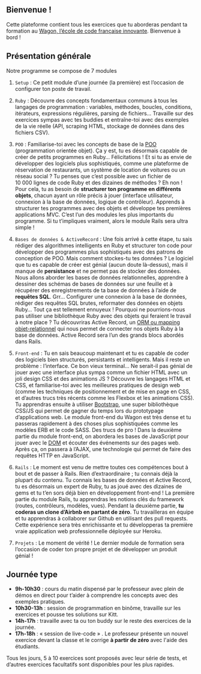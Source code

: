 ## Bienvenue !

Cette plateforme contient tous les exercices que tu aborderas pendant ta formation au [Wagon, l’école de code française innovante](http://www.lewagon.com). Bienvenue à bord !

## Présentation générale

Notre programme se compose de 7 modules

1.  `Setup` : Ce petit module d’une journée (la première) est l’occasion de configurer ton poste de travail.

2.  `Ruby` : Découvre des concepts fondamentaux communs à tous les langages de programmation : variables, méthodes, boucles, conditions, itérateurs, expressions régulières, parsing de fichiers… Travaille sur des exercices sympas avec tes buddies et entraîne-toi avec des exemples de la vie réelle (API, scraping HTML, stockage de données dans des fichiers CSV).

3.  `POO` : Familiarise-toi avec les concepts de base de la [POO](https://fr.wikipedia.org/wiki/Programmation_orient%C3%A9e_objet) (programmation orientée objet). Ça y est, tu es désormais capable de créer de petits programmes en Ruby… Félicitations ! Et si tu as envie de développer des logiciels plus sophistiqués, comme une plateforme de réservation de restaurants, un système de location de voitures ou un réseau social ? Tu penses que c’est possible avec un fichier de 10 000 lignes de code Ruby et des dizaines de méthodes ? Eh non ! Pour cela, tu as besoin de **structurer ton programme en différents objets**, chacun ayant un rôle précis à jouer (interface utilisateur, connexion à la base de données, logique de contrôleur). Apprends à structurer tes programmes avec des objets et développe tes premières applications MVC. C’est l’un des modules les plus importants du programme. Si tu t’impliques vraiment, alors le module Rails sera ultra simple !

4.  `Bases de données & ActiveRecord` : Une fois arrivé à cette étape, tu sais rédiger des algorithmes intelligents en Ruby et structurer ton code pour développer des programmes plus sophistiqués avec des patrons de conception de POO. Mais comment stockes-tu tes données ? Le logiciel que tu es capable de créer est génial (aucun doute là-dessus), mais il manque de **persistance** et ne permet pas de stocker des données. Nous allons aborder les bases de données relationnelles, apprendre à dessiner des schémas de bases de données sur une feuille et à récupérer des enregistrements de ta base de données à l’aide de **requêtes SQL**. Grr… Configurer une connexion à la base de données, rédiger des requêtes SQL brutes, reformater des données en objets Ruby… Tout ça est tellement ennuyeux ! Pourquoi ne pourrions-nous pas utiliser une bibliothèque Ruby avec des objets qui feraient le travail à notre place ? Tu découvriras Active Record, un [ORM ou mapping objet-relationnel](https://fr.wikipedia.org/wiki/Mapping_objet-relationnel) qui nous permet de connecter nos objets Ruby à la base de données. Active Record sera l’un des grands blocs abordés dans Rails.

5.  `Front-end` : Tu en sais beaucoup maintenant et tu es capable de coder des logiciels bien structurés, persistants et intelligents. Mais il reste un problème : l’interface. Ce bon vieux terminal… Ne serait-il pas génial de jouer avec une interface plus sympa comme un fichier HTML avec un joli design CSS et des animations JS ? Découvre les langages HTML et CSS, et familiarise-toi avec les meilleures pratiques de design web (comme les techniques de positionnement et de mise en page en CSS, et d’autres trucs très récents comme les Flexbox et les animations CSS). Tu apprendras ensuite à utiliser [Bootstrap](http://getbootstrap.com/), une super bibliothèque CSS/JS qui permet de gagner du temps lors du prototypage d’applications web. Le module front-end du Wagon est très dense et tu passeras rapidement à des choses plus sophistiquées comme les modèles ERB et le code SASS. Des trucs de pro ! Dans la deuxième partie du module front-end, on abordera les bases de JavaScript pour jouer avec le [DOM](https://fr.wikipedia.org/wiki/Document_Object_Model) et écouter des événements sur des pages web. Après ça, on passera à l’AJAX, une technologie qui permet de faire des requêtes HTTP en JavaScript.

6.  `Rails` : Le moment est venu de mettre toutes ces compétences bout à bout et de passer à Rails. Rien d’extraordinaire ; tu connais déjà la plupart du contenu. Tu connais les bases de données et Active Record, tu es désormais un expert de Ruby, tu as joué avec des dizaines de gems et tu t’en sors déjà bien en développement front-end ! La première partie du module Rails, tu apprendras les notions clés du framework (routes, contrôleurs, modèles, vues). Pendant la deuxième partie, **tu coderas un clone d’Airbnb en partant de zéro**. Tu travailleras en équipe et tu apprendras à collaborer sur Github en utilisant des pull requests. Cette expérience sera très enrichissante et tu développeras ta première vraie application web professionnelle déployée sur Heroku.

7.  `Projets` : Le moment de vérité ! Le dernier module de formation sera l’occasion de coder ton propre projet et de développer un produit génial !

## Journée type

- **9h-10h30** : cours du matin dispensé par le professeur avec plein de démos en direct pour t’aider à comprendre les concepts avec des exemples pratiques.
- **10h30-13h** : session de programmation en binôme, travaille sur les exercices et pousse tes solutions sur Kitt.
- **14h-17h** : travaille avec ta ou ton buddy sur le reste des exercices de la journée.
- **17h-18h** : « session de live-code » . Le professeur présente un nouvel exercice devant la classe et le corrige **à partir de zéro** avec l'aide des étudiants.

Tous les jours, 5 à 10 exercices sont proposés avec leur série de tests, et d’autres exercices facultatifs sont disponibles pour les plus rapides.

